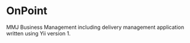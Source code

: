 # OnPoint
MMJ Business Management including delivery management application written using Yii version 1. 
